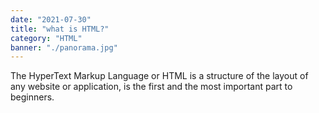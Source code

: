 ```yaml
---
date: "2021-07-30"
title: "what is HTML?"
category: "HTML"
banner: "./panorama.jpg"
---
```




The HyperText Markup Language or HTML is a structure of the layout of any website or application, is
the first and the most important part to beginners.

